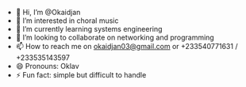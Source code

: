 - 👋 Hi, I’m @Okaidjan
- 👀 I’m interested in choral music
- 🌱 I’m currently learning systems engineering 
- 💞️ I’m looking to collaborate on networking and programming 
- 📫 How to reach me on okaidjan03@gmail.com or +233540771631 / +233535143597
- 😄 Pronouns: Oklav
- ⚡ Fun fact: simple but difficult to handle

<!---
Okaidjan/Okaidjan is a ✨ special ✨ repository because its `README.md` (this file) appears on your GitHub profile.
You can click the Preview link to take a look at your changes.
--->
